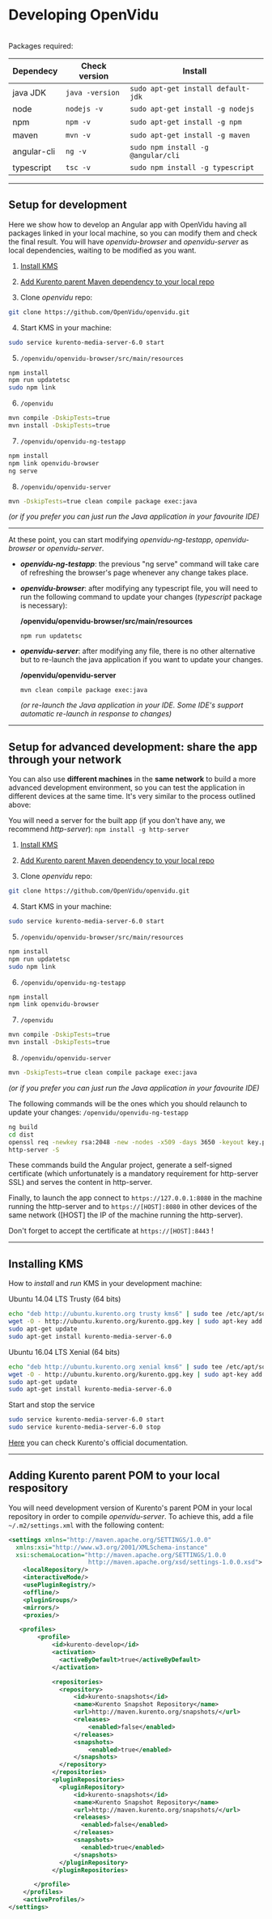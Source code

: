 
Developing OpenVidu
===================
<br>
Packages required:

| Dependecy     | Check version   | Install                            |
| ------------- | --------------- |----------------------------------- |
| java JDK      | `java -version` | `sudo apt-get install default-jdk` |
| node          | `nodejs -v`     | `sudo apt-get install -g nodejs`   |
| npm           | `npm -v`        | `sudo apt-get install -g npm`      |
| maven         | `mvn -v`        | `sudo apt-get install -g maven`    |
| angular-cli   | `ng -v`         | `sudo npm install -g @angular/cli` |
| typescript    | `tsc -v`        | `sudo npm install -g typescript`   |

---

Setup for development
------------------

Here we show how to develop an Angular app with OpenVidu having all packages linked in your local machine, so you can modify them and check the final result. You will have _openvidu-browser_ and _openvidu-server_ as local dependencies, waiting to be modified as you want.

1) [Install KMS](#installing-kms)

2) [Add Kurento parent Maven dependency to your local repo](#adding-kurento-parent-pom-to-your-local-respository)

3) Clone _openvidu_ repo:

```bash
git clone https://github.com/OpenVidu/openvidu.git
```

4) Start KMS in your machine:

```bash
sudo service kurento-media-server-6.0 start
```

5) `/openvidu/openvidu-browser/src/main/resources`

```bash
npm install
npm run updatetsc
sudo npm link
```

6) `/openvidu`

```bash
mvn compile -DskipTests=true
mvn install -DskipTests=true
```

7) `/openvidu/openvidu-ng-testapp`

```bash
npm install
npm link openvidu-browser
ng serve
```

8) `/openvidu/openvidu-server`

```bash
mvn -DskipTests=true clean compile package exec:java
```

*(or if you prefer you can just run the Java application in your favourite IDE)*


----------


At these point, you can start modifying *openvidu-ng-testapp*, *openvidu-browser* or *openvidu-server*.

 - **_openvidu-ng-testapp_**:  the previous "ng serve" command will take care of refreshing the browser's page whenever any change takes place.

 - **_openvidu-browser_**: after modifying any typescript file, you will need to run the following command to update your changes (*typescript* package is necessary):
 
    **/openvidu/openvidu-browser/src/main/resources** 

    ``` 
    npm run updatetsc
    ```

 - **_openvidu-server_**: after modifying any file, there is no other alternative but to re-launch the java application if you want to update your changes.

    **/openvidu/openvidu-server**

    ``` 
    mvn clean compile package exec:java
    ```

    *(or re-launch the Java application in your IDE. Some IDE's support automatic re-launch in response to changes)*


---

Setup for advanced development: share the app through your network
------------------
You can also use **different machines** in the **same network** to build a more advanced development environment, so you can test the application in different devices at the same time. It's very similar to the process outlined above:

You will need a server for the built app (if you don't have any, we recommend *http-server*):
```npm install -g http-server```

1) [Install KMS](#installing-kms)

2) [Add Kurento parent Maven dependency to your local repo](#adding-kurento-parent-pom-to-your-local-respository)

3) Clone _openvidu_ repo:

```bash
git clone https://github.com/OpenVidu/openvidu.git
```

4) Start KMS in your machine:

```bash
sudo service kurento-media-server-6.0 start
```

5) `/openvidu/openvidu-browser/src/main/resources`

```bash
npm install
npm run updatetsc
sudo npm link
```

6) `/openvidu/openvidu-ng-testapp`

```bash
npm install
npm link openvidu-browser
```

7) `/openvidu`

```bash
mvn compile -DskipTests=true
mvn install -DskipTests=true
```

8) `/openvidu/openvidu-server`

```bash
mvn -DskipTests=true clean compile package exec:java
```

  *(or if you prefer you can just run the Java application in your favourite IDE)*


The following commands will be the ones which you should relaunch to update your changes:
`/openvidu/openvidu-ng-testapp`

```bash
ng build
cd dist
openssl req -newkey rsa:2048 -new -nodes -x509 -days 3650 -keyout key.pem -out cert.pem  [ACCEPT ALL FIELDS]
http-server -S
```

These commands build the Angular project, generate a self-signed certificate (which unfortunately is a mandatory requirement for http-server SSL) and serves the content in http-server.

Finally, to launch the app connect to `https://127.0.0.1:8080` in the machine running the http-server and to `https://[HOST]:8080` in other devices of the same network ([HOST] the IP of the machine running the http-server).

Don't forget to accept the certificate at `https://[HOST]:8443` !


---

Installing KMS
------------------

How to *install* and *run* KMS in your development machine:

Ubuntu 14.04 LTS Trusty (64 bits)

```bash
echo "deb http://ubuntu.kurento.org trusty kms6" | sudo tee /etc/apt/sources.list.d/kurento.list
wget -O - http://ubuntu.kurento.org/kurento.gpg.key | sudo apt-key add -
sudo apt-get update
sudo apt-get install kurento-media-server-6.0
```

Ubuntu 16.04 LTS Xenial (64 bits)

```bash
echo "deb http://ubuntu.kurento.org xenial kms6" | sudo tee /etc/apt/sources.list.d/kurento.list
wget -O - http://ubuntu.kurento.org/kurento.gpg.key | sudo apt-key add -
sudo apt-get update
sudo apt-get install kurento-media-server-6.0
```

Start and stop the service

```bash
sudo service kurento-media-server-6.0 start
sudo service kurento-media-server-6.0 stop
```

[Here](http://doc-kurento.readthedocs.io/en/stable/installation_guide.html) you can check Kurento's official documentation.

---

Adding Kurento parent POM to your local respository
------------------

You will need development version of Kurento's parent POM in your local repository in order to compile _openvidu-server_. To achieve this, add a file `~/.m2/settings.xml` with the following content:

```xml
<settings xmlns="http://maven.apache.org/SETTINGS/1.0.0"
  xmlns:xsi="http://www.w3.org/2001/XMLSchema-instance"
  xsi:schemaLocation="http://maven.apache.org/SETTINGS/1.0.0
                      http://maven.apache.org/xsd/settings-1.0.0.xsd">
    <localRepository/>
    <interactiveMode/>
    <usePluginRegistry/>
    <offline/>
    <pluginGroups/>
    <mirrors/>
    <proxies/>

   <profiles>
        <profile>
            <id>kurento-develop</id>
            <activation>
              <activeByDefault>true</activeByDefault>
            </activation>

            <repositories>
              <repository>
                  <id>kurento-snapshots</id>
                  <name>Kurento Snapshot Repository</name>
                  <url>http://maven.kurento.org/snapshots/</url>
                  <releases>
                      <enabled>false</enabled>
                  </releases>
                  <snapshots>
                      <enabled>true</enabled>
                  </snapshots>
              </repository>
            </repositories>
            <pluginRepositories>
              <pluginRepository>
                  <id>kurento-snapshots</id>
                  <name>Kurento Snapshot Repository</name>
                  <url>http://maven.kurento.org/snapshots/</url>
                  <releases>
                    <enabled>false</enabled>
                  </releases>
                  <snapshots>
                    <enabled>true</enabled>
                  </snapshots>
              </pluginRepository>
            </pluginRepositories>

       </profile>
    </profiles>
    <activeProfiles/>
</settings>
```